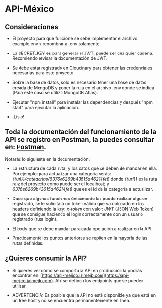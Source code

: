 # API-México

## Consideraciones
- El proyecto para que funcione se debe implementar el archivo example.env y renombrar a .env solamente.
  
- La SECRET_KEY es para generar el JWT, puede ser cualquier cadena. Recomiendo revisar la documentación de JWT.
  
- Se debe estar registrado en Cloudinary para obtener las credenciales necesarias para este proyecto.
  
- Sobre la base de datos, solo es necesario tener una base de datos creada de MongoDB y poner la ruta en el archivo .env donde se indica (Para este caso se utilizó MongoDB Atlas).
  
- Ejecutar "npm install" para instalar las dependencias y después "npm start" para ejecutar la aplicación.

- ¡Listo!

## Toda la documentación del funcionamiento de la API se registro en Postman, la puedes consultar en: [Postman](https://documenter.getpostman.com/view/18132429/2s8ZDX43MB).

Notarás lo siguiente en la documentación:
- La estructura de cada ruta, y los datos que se deben de mandar en ella. Por ejemplo: para actualizar una categoría verás: *{{url}}/categorias/6376e6269b43615a46214fe8* donde *{{url}}* es la ruta raiz del proyecto como puede ser el localhost; y *6376e6269b43615a46214fe8* que es el id de la categoría a actualizar.

- Dado que algunas funciones únicamente las puede realizar alguien registrado, se le solicitará un token válido que va colocado en los headers definiendo la key: *x-token* con valor: *JWT* (JSON Web Token) que se consigue haciendo el login correctamente con un usuario registrado (ruta login).
  
- El body que se debe mandar para cada operación a realizar en la API.
  
- Practicamente los puntos anteriores se repiten en la mayoría de las rutas definidas.

## ¿Quieres consumir la API?
- Si quieres ver cómo se comporta la API en producción la podrás encontrar en: [https://api-mejico.jaimejb.com](https://api-mejico.jaimejb.com). Ahí se definen los endpoints que se pueden utilizar.
  
- ADVERTENCIA: Es posible que la API no esté disponible ya que está en un free host y no se encuentra permanentemente en línea.